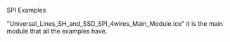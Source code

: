 
SPI Examples

"Universal_Lines_SH_and_SSD_SPI_4wires_Main_Module.ice" it is the main module that all the examples have.

